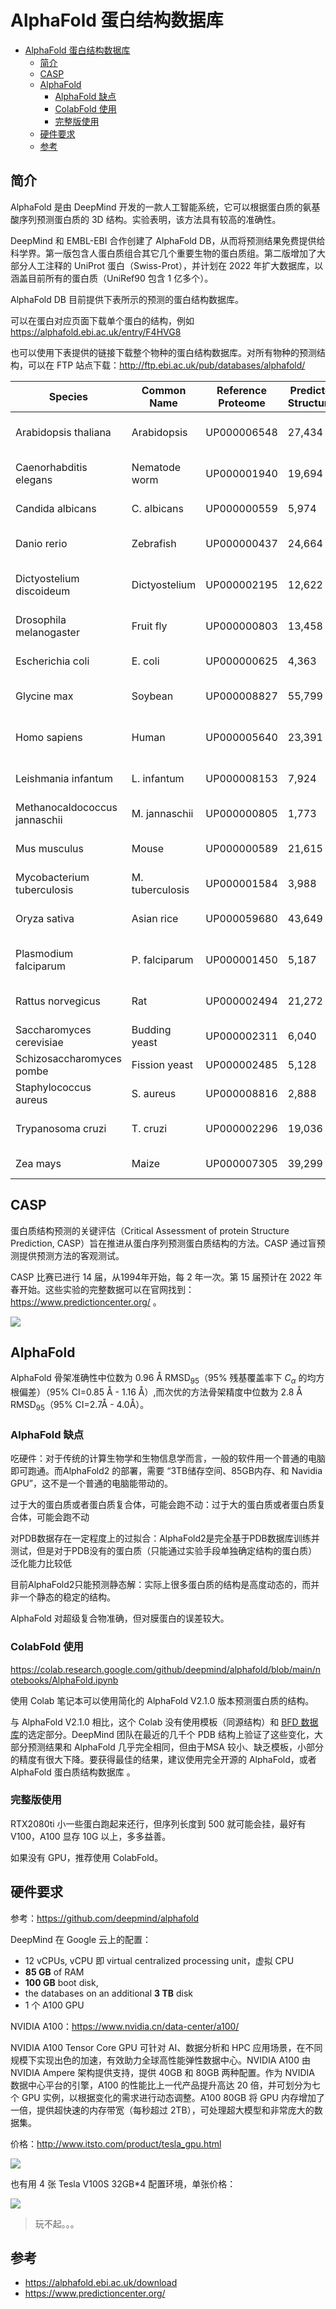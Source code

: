 # AlphaFold 蛋白结构数据库

- [AlphaFold 蛋白结构数据库](#alphafold-蛋白结构数据库)
  - [简介](#简介)
  - [CASP](#casp)
  - [AlphaFold](#alphafold)
    - [AlphaFold 缺点](#alphafold-缺点)
    - [ColabFold 使用](#colabfold-使用)
    - [完整版使用](#完整版使用)
  - [硬件要求](#硬件要求)
  - [参考](#参考)

## 简介

AlphaFold 是由 DeepMind 开发的一款人工智能系统，它可以根据蛋白质的氨基酸序列预测蛋白质的 3D 结构。实验表明，该方法具有较高的准确性。

DeepMind 和 EMBL-EBI 合作创建了 AlphaFold DB，从而将预测结果免费提供给科学界。第一版包含人蛋白质组合其它几个重要生物的蛋白质组。第二版增加了大部分人工注释的 UniProt 蛋白（Swiss-Prot），并计划在 2022 年扩大数据库，以涵盖目前所有的蛋白质（UniRef90 包含 1 亿多个）。

AlphaFold DB 目前提供下表所示的预测的蛋白结构数据库。

可以在蛋白对应页面下载单个蛋白的结构，例如 https://alphafold.ebi.ac.uk/entry/F4HVG8

也可以使用下表提供的链接下载整个物种的蛋白结构数据库。对所有物种的预测结构，可以在 FTP 站点下载：http://ftp.ebi.ac.uk/pub/databases/alphafold/

|Species|Common Name|Reference Proteome|Predicted Structures|Download|
|---|---|---|---|---|
|Arabidopsis thaliana|Arabidopsis|UP000006548|27,434|Download (3642 MB)|
|Caenorhabditis elegans|Nematode worm|UP000001940 |19,694|Download (2601 MB)|
|Candida albicans|C. albicans|UP000000559 |5,974|Download (965 MB)|
|Danio rerio|Zebrafish|UP000000437 |24,664|Download (4141 MB)|
|Dictyostelium discoideum|Dictyostelium|UP000002195 |12,622|Download (2150 MB)|
|Drosophila melanogaster|Fruit fly|UP000000803 |13,458|Download (2174 MB)|
|Escherichia coli|E. coli|UP000000625 |4,363|Download (448 MB)|
|Glycine max|Soybean|UP000008827 |55,799|Download (7142 MB)|
|Homo sapiens|Human|UP000005640 |23,391|Download (4784 MB)|
|Leishmania infantum|L. infantum|UP000008153 |7,924|Download (1481 MB)|
|Methanocaldococcus jannaschii|M. jannaschii|UP000000805 |1,773|Download (171 MB)|
|Mus musculus|Mouse|UP000000589 |21,615|Download (3547 MB)|
|Mycobacterium tuberculosis|M. tuberculosis|UP000001584 |3,988|Download (421 MB)|
|Oryza sativa|Asian rice|UP000059680 |43,649|Download (4416 MB)|
|Plasmodium falciparum|P. falciparum|UP000001450 |5,187|Download (1132 MB)|
|Rattus norvegicus|Rat|UP000002494 |21,272|Download (3404 MB)|
|Saccharomyces cerevisiae|Budding yeast|UP000002311 |6,040|Download (960 MB)|
|Schizosaccharomyces pombe|Fission yeast|UP000002485 |5,128|Download (776 MB)|
|Staphylococcus aureus|S. aureus|UP000008816 |2,888|Download (268 MB)|
|Trypanosoma cruzi|T. cruzi|UP000002296 |19,036|Download (2905 MB)|
|Zea mays|Maize|UP000007305 |39,299|Download (5014 MB|

## CASP

蛋白质结构预测的关键评估（Critical Assessment of protein Structure Prediction, CASP）旨在推进从蛋白序列预测蛋白质结构的方法。CASP 通过盲预测提供预测方法的客观测试。

CASP 比赛已进行 14 届，从1994年开始，每 2 年一次。第 15 届预计在 2022 年春开始。这些实验的完整数据可以在官网找到：https://www.predictioncenter.org/ 。

![](images/2022-01-17-16-23-34.png)



## AlphaFold

AlphaFold 骨架准确性中位数为 0.96 Å RMSD$_{95}$（95% 残基覆盖率下 $C_{\alpha}$ 的均方根偏差）（95% CI=0.85 Å - 1.16 Å）,而次优的方法骨架精度中位数为 2.8 Å RMSD$_{95}$（95% CI=2.7Å - 4.0Å）。

### AlphaFold 缺点

吃硬件：对于传统的计算生物学和生物信息学而言，一般的软件用一个普通的电脑即可跑通。而AlphaFold2 的部署，需要 “3TB储存空间、85GB内存、和 Navidia GPU”，这不是一个普通的电脑能带动的。

过于大的蛋白质或者蛋白质复合体，可能会跑不动：过于大的蛋白质或者蛋白质复合体，可能会跑不动

对PDB数据存在一定程度上的过拟合：AlphaFold2是完全基于PDB数据库训练并测试，但是对于PDB没有的蛋白质（只能通过实验手段单独确定结构的蛋白质）泛化能力比较低

目前AlphaFold2只能预测静态解：实际上很多蛋白质的结构是高度动态的，而并非一个静态的稳定的结构。

AlphaFold 对超级复合物准确，但对膜蛋白的误差较大。

### ColabFold 使用

https://colab.research.google.com/github/deepmind/alphafold/blob/main/notebooks/AlphaFold.ipynb

使用 Colab 笔记本可以使用简化的 AlphaFold V2.1.0 版本预测蛋白质的结构。

与 AlphaFold V2.1.0 相比，这个 Colab 没有使用模板（同源结构）和 [BFD 数据库](https://bfd.mmseqs.com/)的选定部分。DeepMind 团队在最近的几千个 PDB 结构上验证了这些变化，大部分预测结果和 AlphaFold 几乎完全相同，但由于MSA 较小、缺乏模板，小部分的精度有很大下降。要获得最佳的结果，建议使用完全开源的 AlphaFold，或者 AlphaFold 蛋白质结构数据库 。

### 完整版使用

RTX2080ti 小一些蛋白跑起来还行，但序列长度到 500 就可能会挂，最好有 V100，A100 显存 10G 以上，多多益善。

如果没有 GPU，推荐使用 ColabFold。

## 硬件要求

参考：https://github.com/deepmind/alphafold

DeepMind 在 Google 云上的配置：

- 12 vCPUs, vCPU 即 virtual centralized processing unit，虚拟 CPU
- **85 GB** of RAM
- **100 GB** boot disk, 
- the databases on an additional **3 TB** disk
- 1 个 A100 GPU

NVIDIA A100：https://www.nvidia.cn/data-center/a100/

NVIDIA A100 Tensor Core GPU 可针对 AI、数据分析和 HPC 应用场景，在不同规模下实现出色的加速，有效助力全球高性能弹性数据中心。NVIDIA A100 由 NVIDIA Ampere 架构提供支持，提供 40GB 和 80GB 两种配置。作为 NVIDIA 数据中心平台的引擎，A100 的性能比上一代产品提升高达 20 倍，并可划分为七个 GPU 实例，以根据变化的需求进行动态调整。A100 80GB 将 GPU 内存增加了一倍，提供超快速的内存带宽（每秒超过 2TB），可处理超大模型和非常庞大的数据集。

价格：http://www.itsto.com/product/tesla_gpu.html

![](images/2022-01-14-16-23-05.png)

也有用 4 张 Tesla V100S 32GB*4 配置环境，单张价格：

![](images/2022-01-14-16-25-08.png)

> 玩不起。。。

## 参考

- https://alphafold.ebi.ac.uk/download
- https://www.predictioncenter.org/

